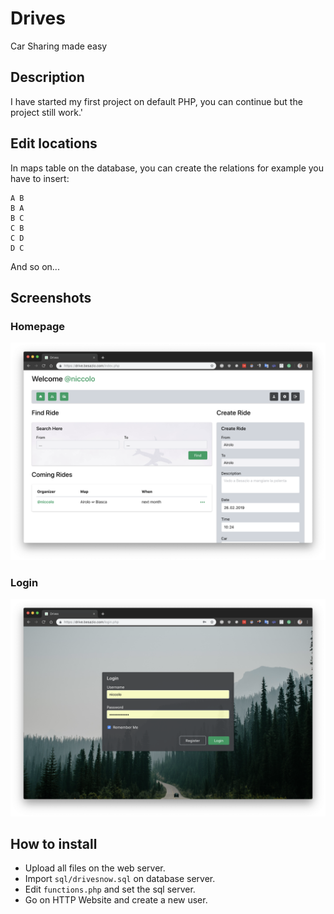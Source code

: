 # Drives
Car Sharing made easy

## Description
I have started my first project on default PHP, you can continue but the project still work.'

## Edit locations
In maps table on the database, you can create the relations for example you have to insert:

~~~~~
A B
B A
B C
C B
C D
D C
~~~~~
And so on...

## Screenshots
### Homepage
![Alt text](https://raw.githubusercontent.com/zuccolon/drives/master/screenshots/home.png "Home")

### Login
![Alt text](https://raw.githubusercontent.com/zuccolon/drives/master/screenshots/login.png "Login")

## How to install

- Upload all files on the web server.
- Import `sql/drivesnow.sql` on database server.
- Edit `functions.php` and set the sql server.
- Go on HTTP Website and create a new user.
